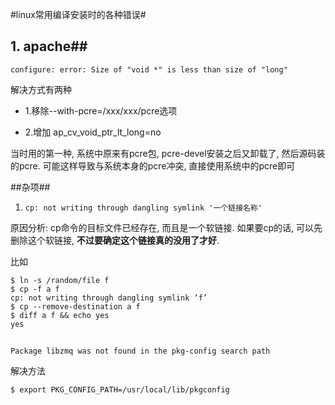#linux常用编译安装时的各种错误#

## 1. apache##

```shell
configure: error: Size of "void *" is less than size of "long"
```

解决方式有两种

- 1.移除--with-pcre=/xxx/xxx/pcre选项

- 2.增加 ap_cv_void_ptr_lt_long=no

当时用的第一种, 系统中原来有pcre包, pcre-devel安装之后又卸载了, 然后源码装的pcre. 可能这样导致与系统本身的pcre冲突, 直接使用系统中的pcre即可

##杂项##

1. `cp: not writing through dangling symlink '一个链接名称'`

原因分析: cp命令的目标文件已经存在, 而且是一个软链接. 如果要cp的话, 可以先删除这个软链接, **不过要确定这个链接真的没用了才好**.

比如

```shell
$ ln -s /random/file f              
$ cp -f a f                  
cp: not writing through dangling symlink ‘f’
$ cp --remove-destination a f
$ diff a f && echo yes
yes
```

## 

```
Package libzmq was not found in the pkg-config search path
```

解决方法

```
$ export PKG_CONFIG_PATH=/usr/local/lib/pkgconfig
```